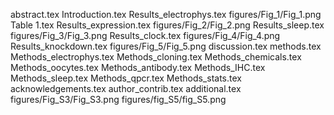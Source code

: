 abstract.tex
Introduction.tex
Results_electrophys.tex
figures/Fig_1/Fig_1.png
Table 1.tex
Results_expression.tex
figures/Fig_2/Fig_2.png
Results_sleep.tex
figures/Fig_3/Fig_3.png
Results_clock.tex
figures/Fig_4/Fig_4.png
Results_knockdown.tex
figures/Fig_5/Fig_5.png
discussion.tex
methods.tex
Methods_electrophys.tex
Methods_cloning.tex
Methods_chemicals.tex
Methods_oocytes.tex
Methods_antibody.tex
Methods_IHC.tex
Methods_sleep.tex
Methods_qpcr.tex
Methods_stats.tex
acknowledgements.tex
author_contrib.tex
additional.tex
figures/Fig_S3/Fig_S3.png
figures/fig_S5/fig_S5.png